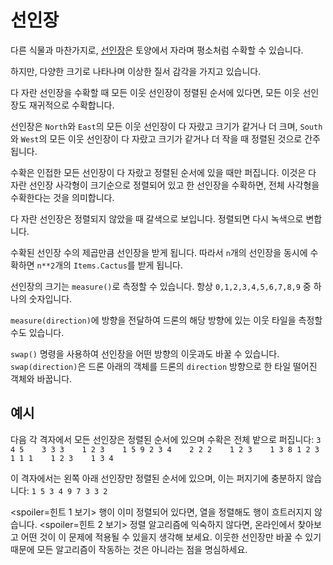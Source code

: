 # 선인장
다른 식물과 마찬가지로, [선인장](objects/cactus)은 토양에서 자라며 평소처럼 수확할 수 있습니다.

하지만, 다양한 크기로 나타나며 이상한 질서 감각을 가지고 있습니다.

다 자란 선인장을 수확할 때 모든 이웃 선인장이 정렬된 순서에 있다면, 모든 이웃 선인장도 재귀적으로 수확합니다.

선인장은 `North`와 `East`의 모든 이웃 선인장이 다 자랐고 크기가 같거나 더 크며, `South`와 `West`의 모든 이웃 선인장이 다 자랐고 크기가 같거나 더 작을 때 정렬된 것으로 간주됩니다.

수확은 인접한 모든 선인장이 다 자랐고 정렬된 순서에 있을 때만 퍼집니다.
이것은 다 자란 선인장 사각형이 크기순으로 정렬되어 있고 한 선인장을 수확하면, 전체 사각형을 수확한다는 것을 의미합니다.

다 자란 선인장은 정렬되지 않았을 때 갈색으로 보입니다. 정렬되면 다시 녹색으로 변합니다.

수확된 선인장 수의 제곱만큼 선인장을 받게 됩니다. 따라서 `n`개의 선인장을 동시에 수확하면 `n**2`개의 `Items.Cactus`를 받게 됩니다.

선인장의 크기는 `measure()`로 측정할 수 있습니다.
항상 `0,1,2,3,4,5,6,7,8,9` 중 하나의 숫자입니다.

`measure(direction)`에 방향을 전달하여 드론의 해당 방향에 있는 이웃 타일을 측정할 수도 있습니다.

`swap()` 명령을 사용하여 선인장을 어떤 방향의 이웃과도 바꿀 수 있습니다.
`swap(direction)`은 드론 아래의 객체를 드론의 `direction` 방향으로 한 타일 떨어진 객체와 바꿉니다.

## 예시
다음 각 격자에서 모든 선인장은 정렬된 순서에 있으며 수확은 전체 밭으로 퍼집니다:
`3 4 5    3 3 3    1 2 3    1 5 9
2 3 4    2 2 2    1 2 3    1 3 8
1 2 3    1 1 1    1 2 3    1 3 4`

이 격자에서는 왼쪽 아래 선인장만 정렬된 순서에 있으며, 이는 퍼지기에 충분하지 않습니다:
`1 5 3
4 9 7
3 3 2`

<spoiler=힌트 1 보기>
행이 이미 정렬되어 있다면, 열을 정렬해도 행이 흐트러지지 않습니다.
</spoiler>
<spoiler=힌트 2 보기>
정렬 알고리즘에 익숙하지 않다면, 온라인에서 찾아보고 어떤 것이 이 문제에 적용될 수 있을지 생각해 보세요. 이웃한 선인장만 바꿀 수 있기 때문에 모든 알고리즘이 작동하는 것은 아니라는 점을 명심하세요.
</spoiler>